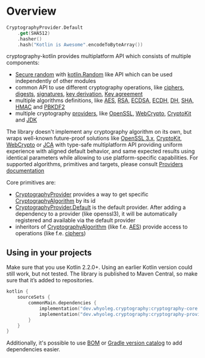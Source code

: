 # Overview

```kotlin
CryptographyProvider.Default
    .get(SHA512)
    .hasher()
    .hash("Kotlin is Awesome".encodeToByteArray())
```

cryptography-kotlin provides multiplatform API which consists of multiple components:

* [Secure random][Secure random] with [kotlin.Random][kotlin.Random] like API which can be used independently of other modules
* common API to use different cryptography operations,
  like [ciphers][ciphers], [digests][digests], [signatures][signatures], [key derivation][key derivation], [Key agreement][Key agreement]
* multiple algorithms definitions, like [AES][AES], [RSA][RSA], [ECDSA][ECDSA], [ECDH][ECDH], [DH][DH], [SHA][SHA256], [HMAC][HMAC]
  and [PBKDF2][PBKDF2]
* multiple cryptography [providers][providers], like [OpenSSL][OpenSSL], [WebCrypto][WebCrypto], [CryptoKit][CryptoKit] and [JDK][JDK]

The library doesn't implement any cryptography algorithm on its own, but wraps well-known future-proof solutions
like [OpenSSL 3.x](https://www.openssl.org), [CryptoKit](https://developer.apple.com/documentation/cryptokit/),
[WebCrypto](https://developer.mozilla.org/en-US/docs/Web/API/Web_Crypto_API)
or [JCA](https://docs.oracle.com/en/java/javase/17/security/java-cryptography-architecture-jca-reference-guide.html)
with type-safe multiplatform API providing uniform experience with aligned default behavior,
and same expected results using identical parameters while allowing to use platform-specific capabilities.
For supported algorithms, primitives and targets, please consult [Providers documentation][providers]

Core primitives are:

* [CryptographyProvider][CryptographyProvider] provides a way to get specific [CryptographyAlgorithm][CryptographyAlgorithm] by its id
* [CryptographyProvider.Default][CryptographyProvider.Default] is the default provider.
  After adding a dependency to a provider (like openssl3), it will be automatically registered and available via the default provider
* inheritors of [CryptographyAlgorithm][CryptographyAlgorithm] (like f.e. [AES][AES]) provide access to operations (like
  f.e. [ciphers][ciphers])

## Using in your projects

Make sure that you use Kotlin 2.2.0+. Using an earlier Kotlin version could still work, but not tested.
The library is published to Maven Central, so make sure that it’s added to repositories.

```kotlin
kotlin {
    sourceSets {
        commonMain.dependencies {
            implementation("dev.whyoleg.cryptography:cryptography-core:0.5.0")
            implementation("dev.whyoleg.cryptography:cryptography-provider-optimal:0.5.0")
        }
    }
}
```

Additionally, it's possible to use [BOM][BOM] or [Gradle version catalog][Gradle version catalog] to add dependencies easier.

[Secure random]: random.md

[kotlin.Random]: https://kotlinlang.org/api/latest/jvm/stdlib/kotlin.random/-random/

[ciphers]: api/cryptography-core/dev.whyoleg.cryptography.operations/-cipher/index.html

[digests]: api/cryptography-core/dev.whyoleg.cryptography.operations/-hasher/index.html

[signatures]: api/cryptography-core/dev.whyoleg.cryptography.operations/-signature-generator/index.html

[key derivation]: api/cryptography-core/dev.whyoleg.cryptography.operations/-secret-derivation/index.html

[Key agreement]: api/cryptography-core/dev.whyoleg.cryptography.operations/-shared-secret-generator/index.html

[SHA256]: api/cryptography-core/dev.whyoleg.cryptography.algorithms/-s-h-a256/index.html

[AES]: api/cryptography-core/dev.whyoleg.cryptography.algorithms/-a-e-s/index.html

[HMAC]: api/cryptography-core/dev.whyoleg.cryptography.algorithms/-h-m-a-c/index.html

[RSA]: api/cryptography-core/dev.whyoleg.cryptography.algorithms/-r-s-a/index.html

[ECDSA]: api/cryptography-core/dev.whyoleg.cryptography.algorithms/-e-c-d-s-a/index.html

[ECDH]: api/cryptography-core/dev.whyoleg.cryptography.algorithms/-e-c-d-h/index.html

[DH]: api/cryptography-core/dev.whyoleg.cryptography.algorithms/-d-h/index.html

[PBKDF2]: api/cryptography-core/dev.whyoleg.cryptography.algorithms/-p-b-k-d-f2/index.html

[HKDF]: api/cryptography-core/dev.whyoleg.cryptography.algorithms/-h-k-d-f/index.html

[providers]: providers/index.md

[OpenSSL]: providers/openssl3.md

[WebCrypto]: providers/webcrypto.md

[CryptoKit]: providers/cryptokit.md

[JDK]: providers/jdk.md

[BOM]: dependencies/bom.md

[Gradle version catalog]: dependencies/gradle-version-catalog.md

[CryptographyProvider]: api/cryptography-core/dev.whyoleg.cryptography/-cryptography-provider/index.html

[CryptographyProvider.Default]: api/cryptography-core/dev.whyoleg.cryptography/-cryptography-provider/-companion/-default.html

[CryptographyAlgorithm]: api/cryptography-core/dev.whyoleg.cryptography/-cryptography-algorithm/index.html
